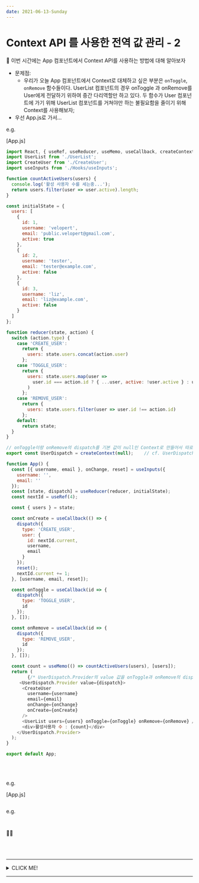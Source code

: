 ```yaml
---
date: 2021-06-13-Sunday
---
```


# Context API 를 사용한 전역 값 관리 - 2 

📝 이번 시간에는 App 컴포넌트에서 Context API를 사용하는 방법에 대해 알아보자  

- 문제점: 
	- 우리가 오늘 App 컴포넌트에서 Context로 대체하고 싶은 부분은 `onToggle`, `onRemove` 함수들이다. UserList 컴포넌트의 경우 onToggle 과 onRemove를 User에게 전달하기 위하여 중간 다리역할만 하고 있다. 두 함수가 User 컴포넌트에 가기 위해 UserList 컴포넌트를 거쳐야만 하는 불필요함을 줄이기 위해 Context를 사용해보자; 
- 우선 App.js로 가서... 

e.g.     

[App.js]      

```javascript
import React, { useRef, useReducer, useMemo, useCallback, createContext } from 'react';    // createContext 사용
import UserList from './UserList';
import CreateUser from './CreateUser';
import useInputs from './Hooks/useInputs';

function countActiveUsers(users) {
  console.log('활성 사용자 수를 세는중...');
  return users.filter(user => user.active).length;
}

const initialState = {
  users: [
    {
      id: 1,
      username: 'velopert',
      email: 'public.velopert@gmail.com',
      active: true
    },
    {
      id: 2,
      username: 'tester',
      email: 'tester@example.com',
      active: false
    },
    {
      id: 3,
      username: 'liz',
      email: 'liz@example.com',
      active: false
    }
  ]
};

function reducer(state, action) {
  switch (action.type) {
    case 'CREATE_USER':
      return {
        users: state.users.concat(action.user)
      };
    case 'TOGGLE_USER':
      return {
        users: state.users.map(user =>
          user.id === action.id ? { ...user, active: !user.active } : user
        )
      };
    case 'REMOVE_USER':
      return {
        users: state.users.filter(user => user.id !== action.id)
      };
    default:
      return state;
  }
}

// onToggle이랑 onRemove의 dispatch를 기본 값이 null인 Context로 만들어서 따로 내보내준다... 
export const UserDispatch = createContext(null);    // cf. UserDispatch 안에 Provider라는 컴포넌트가 들어있다. 이것을 <UserDispatch.Provider></UserDispatch.Provider>로 사용해준다  

function App() {
  const [{ username, email }, onChange, reset] = useInputs({
    username: '',
    email: ''
  });
  const [state, dispatch] = useReducer(reducer, initialState);
  const nextId = useRef(4);

  const { users } = state;

  const onCreate = useCallback(() => {
    dispatch({
      type: 'CREATE_USER',
      user: {
        id: nextId.current,
        username,
        email
      }
    });
    reset();
    nextId.current += 1;
  }, [username, email, reset]);

  const onToggle = useCallback(id => {
    dispatch({
      type: 'TOGGLE_USER',
      id
    });
  }, []);

  const onRemove = useCallback(id => {
    dispatch({
      type: 'REMOVE_USER',
      id
    });
  }, []);

  const count = useMemo(() => countActiveUsers(users), [users]);
  return (
		{/* UserDispatch.Provider의 value 값을 onToggle과 onRemove의 dispatch로 지정해준다. */}
     <UserDispatch.Provider value={dispatch}>    
      <CreateUser
        username={username}
        email={email}
        onChange={onChange}
        onCreate={onCreate}
      />
      <UserList users={users} onToggle={onToggle} onRemove={onRemove} />
      <div>활성사용자 수 : {count}</div>
    </UserDispatch.Provider>
  );
}

export default App;
```

<!-- 
!!!!!!!!!!!!!!!!!!!!!!!

인강의 05:00 까지 들음! 이해 안되서 ... 나중에 다시 듣기! 

!!!!!!!!!!!!!!!!!!!!!!! -->




<br>
<br>


> 


e.g.

[App.js]

```javascript
```
e.g.
```javascript
```

<div style="padding-left: px;">
	<img src="" alt="" style="width: px;" />	
</div>

<div style="padding-left: px;">
	<img src="" alt="" style="width: px;" />	
</div>

📌😉

<br>
<br>

---

<details>
	<summary>CLICK ME!</summary>

- cf. 
	- https://react.vlpt.us/basic/22-context-dispatch.html
	- https://xiubindev.tistory.com/99

	
</details>

---





	
